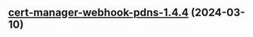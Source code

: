 

## [cert-manager-webhook-pdns-1.4.4](https://github.com/cyr-ius/truenas-charts/compare/cert-manager-webhook-pdns-1.4.3...cert-manager-webhook-pdns-1.4.4) (2024-03-10)

